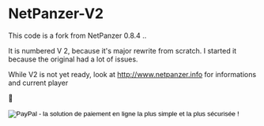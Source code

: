 NetPanzer-V2
============


This code is a fork from NetPanzer 0.8.4 .. 

It is numbered V 2, because it's  major rewrite from scratch. 
I started it because the original had a lot of issues.

While V2 is not yet ready, look at http://www.netpanzer.info for informations and current player

<form action="https://www.paypal.com/cgi-bin/webscr" method="post" target="_top">
  <input type="hidden" name="cmd" value="_s-xclick">
  <input type="hidden" name="hosted_button_id" value="BF35SN9P3Q9MJ">
  <input type="image" src="https://www.paypalobjects.com/fr_FR/FR/i/btn/btn_donateCC_LG.gif" border="0" name="submit" alt="PayPal - la solution de paiement en ligne la plus simple et la plus sécurisée !">
  <img alt="" border="0" src="https://www.paypalobjects.com/fr_FR/i/scr/pixel.gif" width="1" height="1">
</form>

